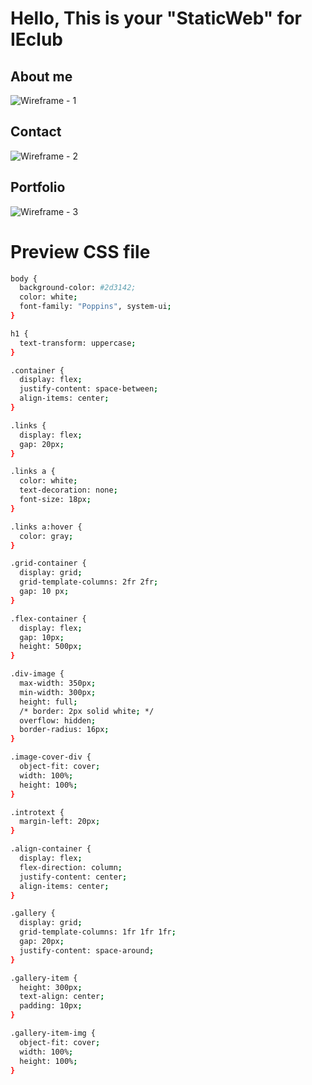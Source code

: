 # Hello, This is your "StaticWeb" for IEclub

## About me
![Wireframe - 1](https://github.com/user-attachments/assets/effd1cba-dff4-41ef-b4fc-38f28922fdcf)

## Contact
![Wireframe - 2](https://github.com/user-attachments/assets/59f7fe2b-3a28-44cf-933b-6e7fa6c9fb6a)

## Portfolio
![Wireframe - 3](https://github.com/user-attachments/assets/f1a11008-f7e5-46aa-b2f3-7386cc388d28)


# Preview CSS file

``` bash
body {
  background-color: #2d3142;
  color: white;
  font-family: "Poppins", system-ui;
}

h1 {
  text-transform: uppercase;
}

.container {
  display: flex;
  justify-content: space-between;
  align-items: center;
}

.links {
  display: flex;
  gap: 20px;
}

.links a {
  color: white;
  text-decoration: none;
  font-size: 18px;
}

.links a:hover {
  color: gray;
}

.grid-container {
  display: grid;
  grid-template-columns: 2fr 2fr;
  gap: 10 px;
}

.flex-container {
  display: flex;
  gap: 10px;
  height: 500px;
}

.div-image {
  max-width: 350px;
  min-width: 300px;
  height: full;
  /* border: 2px solid white; */
  overflow: hidden;
  border-radius: 16px;
}

.image-cover-div {
  object-fit: cover;
  width: 100%;
  height: 100%;
}

.introtext {
  margin-left: 20px;
}

.align-container {
  display: flex;
  flex-direction: column;
  justify-content: center;
  align-items: center;
}

.gallery {
  display: grid;
  grid-template-columns: 1fr 1fr 1fr;
  gap: 20px;
  justify-content: space-around;
}

.gallery-item {
  height: 300px;
  text-align: center;
  padding: 10px;
}

.gallery-item-img {
  object-fit: cover;
  width: 100%;
  height: 100%;
}
```